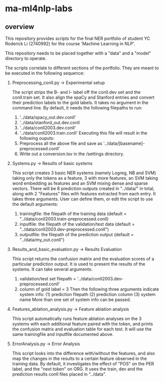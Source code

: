 # ma-ml4nlp-labs

## overview

This repository provides scripts for the final NER portfolio of student YC Roderick Li (2740992) for the course 'Machine Learning in NLP'.

This repository needs to be placed together with a "data" and a "model" directory to operate.

The scripts correlate to different sections of the portfolio. They are meant to be executed in the following sequence:

1. Preprocessing_conll.py -> Experimental setup

    The script strips the B- and I- label off the conll.dev set and the conll.train set. It also align the spaCy and Stanford entries and convert their prediction labels to the gold labels.
    It takes no argument in the command line. By default, it needs the following filepaths to run:
    1. '../data/spacy_out.dev.conll'
    2. '../data/stanford_out.dev.conll
    3. '../data/conll2003.dev.conll'
    4. '../data/conll2003.train.conll'
    Executing this file will result in the following ouputs:
    1. Preprocess all the above file and save as '../data/[basename]-preprocessed.conll'
    2. Write out a conversion.tsv in the /settings directory.

2. Systems.py -> Results of basic systems

    This script creates 3 basic NER systems (namely Logreg, NB and SVM) taking only the tokens as a feature, 3 with more features, an SVM taking word embedding as features and an SVM mixing dense and sparse vectors. There will be 8 prediction outputs created in "../data/" in total, along with 2 "Features" files with features extracted from each entry.
    It takes three arguments. User can define them, or edit the script to use the default arguments:
    1. trainingfile: the filepath of the training data (default = "../data/conll2003.train-preprocessed.conll)
    2. inputfile: the filepath of the validation/test data (default = "../data/conll2003.dev-preprocessed.conll")
    3. outputfile: the filepath of the prediction output (default = "../data/my_out.conll")

3. Results_and_basic_evaluation.py -> Results Evaluation

    This script returns the confusion matrix and the evaluation scores of a particular prediction output. It is used to present the results of the systems.
    It can take several arguments:
    1. validation/test set filepath = '../data/conll2003.dev-preprocessed.conll'
    2. column of gold label = 3
    Then the following three arguments indicate system info:
        (1) prediction filepath
        (2) prediction column
        (3) system name
    More than one set of system info can be passed.

4. Features_ablation_analysis.py -> Feature ablation analysis

    This script automatically runs feature ablation analyses on the 3 systems with each additional feature paired with the token, and prints the confusion matrix and evaluation table for each test.
    It will use the same trainingfile and inputfile documented above.

5. ErrorAnalysis.py -> Error Analysis

    This script looks into the difference with/without the features, and also map the changes in the results to a certain feature observed in the training data.
    By default, it investigates the effect of "POS" on the PER label, and the "next token" on ORG.
    It uses the train, dev and the prediction results conll files placed in "../data".

